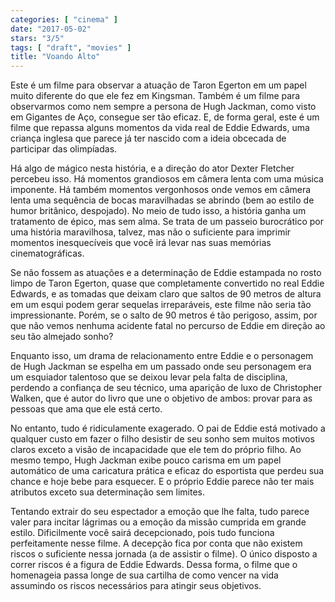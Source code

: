 ```yaml
---
categories: [ "cinema" ]
date: "2017-05-02"
stars: "3/5"
tags: [ "draft", "movies" ]
title: "Voando Alto"
---
```

Este é um filme para observar a atuação de Taron Egerton em um papel
muito diferente do que ele fez em Kingsman. Também é um filme para
observarmos como nem sempre a persona de Hugh Jackman, como visto em
Gigantes de Aço, consegue ser tão eficaz. E, de forma geral, este
é um filme que repassa alguns momentos da vida real de Eddie Edwards,
uma criança inglesa que parece já ter nascido com a ideia obcecada de
participar das olimpíadas.

Há algo de mágico nesta história, e a direção do ator Dexter
Fletcher percebeu isso. Há momentos grandiosos em câmera lenta com
uma música imponente. Há também momentos vergonhosos onde vemos
em câmera lenta uma sequência de bocas maravilhadas se abrindo
(bem ao estilo de humor britânico, despojado). No meio de tudo isso,
a história ganha um tratamento de épico, mas sem alma. Se trata de um
passeio burocrático por uma história maravilhosa, talvez, mas não o
suficiente para imprimir momentos inesquecíveis que você irá levar
nas suas memórias cinematográficas.

Se não fossem as atuações e a determinação de Eddie estampada
no rosto limpo de Taron Egerton, quase que completamente convertido
no real Eddie Edwards, e as tomadas que deixam claro que saltos de 90
metros de altura em um esqui podem gerar sequelas irreparáveis, este
filme não seria tão impressionante. Porém, se o salto de 90 metros
é tão perigoso, assim, por que não vemos nenhuma acidente fatal no
percurso de Eddie em direção ao seu tão almejado sonho?

Enquanto isso, um drama de relacionamento entre Eddie e o personagem
de Hugh Jackman se espelha em um passado onde seu personagem era um
esquiador talentoso que se deixou levar pela falta de disciplina,
perdendo a confiança de seu técnico, uma aparição de luxo de
Christopher Walken, que é autor do livro que une o objetivo de ambos:
provar para as pessoas que ama que ele está certo.

No entanto, tudo é ridiculamente exagerado. O pai de Eddie está
motivado a qualquer custo em fazer o filho desistir de seu sonho sem
muitos motivos claros exceto a visão de incapacidade que ele tem do
próprio filho. Ao mesmo tempo, Hugh Jackman exibe pouco carisma em um
papel automático de uma caricatura prática e eficaz do esportista que
perdeu sua chance e hoje bebe para esquecer. E o próprio Eddie parece
não ter mais atributos exceto sua determinação sem limites.

Tentando extrair do seu espectador a emoção que lhe falta, tudo parece
valer para incitar lágrimas ou a emoção da missão cumprida em grande
estilo. Dificilmente você sairá decepcionado, pois tudo funciona
perfeitamente nesse filme. A decepção fica por conta que não existem
riscos o suficiente nessa jornada (a de assistir o filme). O único
disposto a correr riscos é a figura de Eddie Edwards. Dessa forma,
o filme que o homenageia passa longe de sua cartilha de como vencer na
vida assumindo os riscos necessários para atingir seus objetivos.
